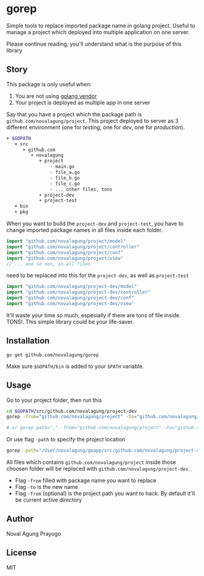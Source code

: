# gorep

Simple tools to replace imported package name in golang project. Useful to manage a project which deployed into multiple application on one server.

Please continue reading, you'll understand what is the purpose of this library

## Story

This package is only useful when:

 1. You are not using [golang vendor](https://blog.gopheracademy.com/advent-2015/vendor-folder/)
 2. Your project is deployed as multiple app in one server

Say that you have a project which the package path is `github.com/novalagung/project`. This project deployed to server as 3 different environment (one for *testing*, one for *dev*, one for *production*).

```bash
+ $GOPATH
   + src
      + github.com
         + novalagung
            + project
                - main.go
                - file_a.go
                - file_b.go
                - file_c.go
                - ... other files, tons
            + project-dev
            + project-test
   + bin
   + pkg
```

When you want to build the `project-dev` and `project-test`, you have to change imported package names in all files inside each folder.

```go
import "github.com/novalagung/project/model"
import "github.com/novalagung/project/controller"
import "github.com/novalagung/project/conf"
import "github.com/novalagung/project/view"
// ... and so oon, in all files
```

need to be replaced into this for the `project-dev`, as well as `project-test`

```go
import "github.com/novalagung/project-dev/model"
import "github.com/novalagung/project-dev/controller"
import "github.com/novalagung/project-dev/conf"
import "github.com/novalagung/project-dev/view"
```

It'll waste your time so much, espesially if there are tons of file inside. TONS!. This simple library could be your life-saver.

## Installation

```
go get github.com/novalagung/gorep
```

Make sure `$GOPATH/bin` is added to your `$PATH` variable.

## Usage

Go to your project folder, then run this

```bash
cd $GOPATH/src/github.com/novalagung/project-dev
gorep -from="github.com/novalagung/project" -to="github.com/novalagung/project-dev"

# or gorep path="." -from="github.com/novalagung/project" -to="github.com/novalagung/project-dev"
```

Or use flag `-path` to specify the project location

```bash
gorep -path="/User/novalagung/goapp/src/github.com/novalagung/project-dev" -from="github.com/novalagung/project" -to="github.com/novalagung/project-dev"
```

All files which contains `github.com/novalagung/project` inside those choosen folder will be replaced with `github.com/novalagung/project-dev`.

 - Flag `-from` filled with package name you want to replace
 - Flag `-to` is the new name
 - Flag `-from` (optional) is the project path you want to hack. By default it'll be current active directory 

## Author

Noval Agung Prayogo

## License

MIT
